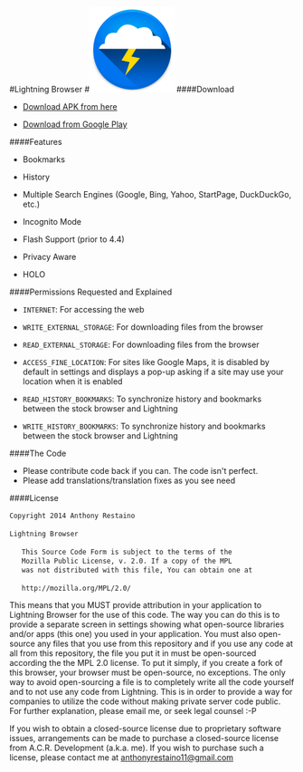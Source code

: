 #Lightning Browser
#![](ic_launcher_small.png)
####Download
* [Download APK from here](https://github.com/anthonycr/Lightning-Browser/blob/master/BrowserActivity.apk?raw=true)

* [Download from Google Play](https://play.google.com/store/apps/details?id=acr.browser.barebones)


####Features
* Bookmarks

* History

* Multiple Search Engines (Google, Bing, Yahoo, StartPage, DuckDuckGo, etc.)

* Incognito Mode

* Flash Support (prior to 4.4)

* Privacy Aware

* HOLO

####Permissions Requested and Explained

* ````INTERNET````: For accessing the web

* ````WRITE_EXTERNAL_STORAGE````: For downloading files from the browser

* ````READ_EXTERNAL_STORAGE````: For downloading files from the browser

* ````ACCESS_FINE_LOCATION````: For sites like Google Maps, it is disabled by default in settings and displays a pop-up asking if a site may use your location when it is enabled

* ````READ_HISTORY_BOOKMARKS````: To synchronize history and bookmarks between the stock browser and Lightning

* ````WRITE_HISTORY_BOOKMARKS````: To synchronize history and bookmarks between the stock browser and Lightning

####The Code
* Please contribute code back if you can. The code isn't perfect.
* Please add translations/translation fixes as you see need

####License
````
Copyright 2014 Anthony Restaino

Lightning Browser

   This Source Code Form is subject to the terms of the 
   Mozilla Public License, v. 2.0. If a copy of the MPL 
   was not distributed with this file, You can obtain one at 
   
   http://mozilla.org/MPL/2.0/
````
This means that you MUST provide attribution in your application to Lightning Browser for the use of this code. The way you can do this is to provide a separate screen in settings showing what open-source libraries and/or apps (this one) you used in your application. You must also open-source any files that you use from this repository and if you use any code at all from this repository, the file you put it in must be open-sourced according the the MPL 2.0 license. To put it simply, if you create a fork of this browser, your browser must be open-source, no exceptions. The only way to avoid open-sourcing a file is to completely write all the code yourself and to not use any code from Lightning. This is in order to provide a way for companies to utilize the code without making private server code public. For further explanation, please email me, or seek legal counsel :-P

If you wish to obtain a closed-source license due to proprietary software issues, arrangements can be made to purchase a closed-source license from A.C.R. Development (a.k.a. me). If you wish to purchase such a license, please contact me at [anthonyrestaino11@gmail.com](mailto:anthonyrestaino11@gmail.com)
